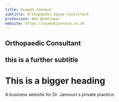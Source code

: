 ```yaml
---
title: Usamah Jannoun
subtitle: Orthopaedic Spine Consultant
profession: Web Developer
website: https://usamahjannoun.co.uk
---
```



## Orthopaedic Consultant
## this is a further subtitle
# This is a bigger heading

A business website for Dr. Jannoun's private practice.

